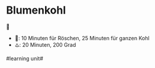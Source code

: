 # Blumenkohl
🥦

- 🍵: 10 Minuten für Röschen, 25 Minuten für ganzen Kohl
- ♨️: 20 Minuten, 200 Grad



#learning unit#